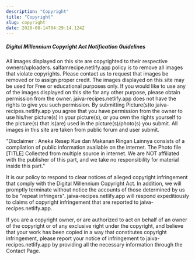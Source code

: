 ```yaml
---
description: "Copyright"
title: "Copyright"
slug: copyright
date: 2020-08-14T04:29:14.124Z
---
```


##### Digital Millennium Copyright Act Notification Guidelines

All images displayed on this site are copyrighted to their respective owners/uploaders. salfamrecipe.netlify.app policy is to remove all images that violate copyrights. Please contact us to request that images be removed or to assign proper credit. The images displayed on this site may be used for Free or educational purposes only. If you would like to use any of the images displayed on this site for any other purpose, please obtain permission from the owner. jaiva-recipes.netlify.app does not have the rights to give you such permission. By submitting Picture(s)to jaiva-recipes.netlify.app you agree that you have permission from the owner to use his/her picture(s) in your picture(s), or you own the rights yourself to the picture(s) that is(are) used in the picture(s)/photo(s) you submit. All images in this site are taken from public forum and user submit.

"Disclaimer : Aneka Resep Kue dan Makanan Ringan Lainnya consists of a compilation of public information available on the internet. The Photo file [TITLE] Collected from multiple source in internet. We are NOT affiliated with the publisher of this part, and we take no responsibility for material inside this part."

It is our policy to respond to clear notices of alleged copyright infringement that comply with the Digital Millennium Copyright Act. In addition, we will promptly terminate without notice the accounts of those determined by us to be "repeat infringers". jaiva-recipes.netlify.app will respond expeditiously to claims of copyright infringement that are reported to jaiva-recipes.netlify.app.

If you are a copyright owner, or are authorized to act on behalf of an owner of the copyright or of any exclusive right under the copyright, and believe that your work has been copied in a way that constitutes copyright infringement, please report your notice of infringement to jaiva-recipes.netlify.app by providing all the necessary information through the Contact Page.